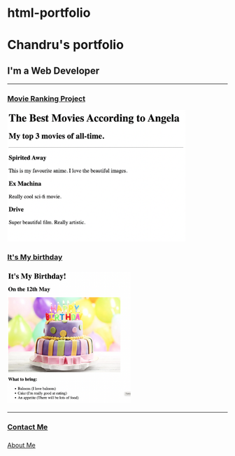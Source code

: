 # html-portfolio
<!-- TODO 1: Create the HTML Boilerplate -->
 
 <html lang="en">
 <head>
    <meta charset="UTF-8">
    <meta name="viewport" content="width=device-width, initial-scale=1.0">
    <!--<title>Chandru Web Developer</title>-->
 </head>
 <body>
    <h1>Chandru's portfolio</h1>
    <h2>I'm a Web Developer</h2>
    <hr/>
    <h3><a href="./public/movie-ranking.html">Movie Ranking Project</a></h3>
    <img src="./assets/images/movie-ranking.png" height="300"/>
    <h3><a href="./public/birthday-invite.html">It's My birthday</a></h3>
    <h3><img src="./assets/images/birthday-invite.png" height="300"/></h3>
     <hr/>
    <h3><a href="./public/contact.html">Contact Me</a><h3>
    </h3><a href="./public/about.html">About Me</a></h3>

    
 

<!-- TODO 2: Add Your previous projects' HTML into the public folder -->

<!-- TODO 3: Take screenshots of your project previews and add the images to the images folder -->

<!-- TODO 4: Add titles/subtitles etc. -->

<!-- TODO 5: Add a link to the project pages -->

<!-- TODO 6: Add images to show the project previews
HINT for TODO 6: You can use the height attribute set to 200 to make the image smaller:
https://developer.mozilla.org/en-US/docs/Web/HTML/Element/img#attr-height -->

<!-- TODO 7: Add the Contact Me and About Me page links -->
